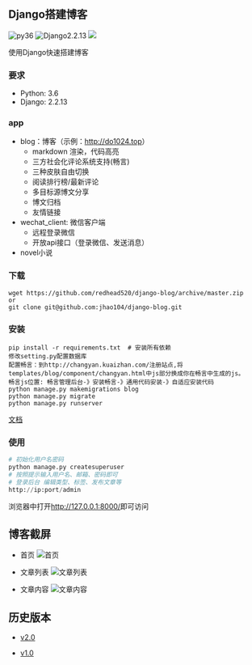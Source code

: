 ## Django搭建博客
![py36](https://img.shields.io/badge/Python-3.6-red.svg) 
![Django2.2.13](https://img.shields.io/badge/Django-2.2.13-green.svg)
[![](https://img.shields.io/badge/Powered%20by-@黄少-blue.svg)](http://www.spiderpy.cn/blog/)

使用Django快速搭建博客
### 要求
* Python: 3.6
* Django: 2.2.13

### app
 - blog：博客（示例：<http://do1024.top>）
    * markdown 渲染，代码高亮
    * 三方社会化评论系统支持(畅言)
    * 三种皮肤自由切换
    * 阅读排行榜/最新评论
    * 多目标源博文分享
    * 博文归档
    * 友情链接
 - wechat_client: 微信客户端
   - 远程登录微信
   - 开放api接口（登录微信、发送消息）
 - novel小说

### 下载
```
wget https://github.com/redhead520/django-blog/archive/master.zip
or
git clone git@github.com:jhao104/django-blog.git
```

### 安装
```
pip install -r requirements.txt  # 安装所有依赖
修改setting.py配置数据库
配置畅言：到http://changyan.kuaizhan.com/注册站点,将templates/blog/component/changyan.html中js部分换成你在畅言中生成的js。
畅言js位置: 畅言管理后台-》安装畅言-》通用代码安装-》自适应安装代码
python manage.py makemigrations blog
python manage.py migrate
python manage.py runserver
```
[文档](docs/install.md)

### 使用

```python
# 初始化用户名密码
python manage.py createsuperuser
# 按照提示输入用户名、邮箱、密码即可
# 登录后台 编辑类型、标签、发布文章等
http://ip:port/admin

```

浏览器中打开<http://127.0.0.1:8000/>即可访问

## 博客截屏

* 首页
![首页](docs/image/image1.png)

* 文章列表
![文章列表](docs/image/image2.png)

* 文章内容
![文章内容](docs/image/image3.png)

## 历史版本

* [v2.0](https://github.com/redhead520/django-blog/tree/v2.0)

* [v1.0](https://github.com/redhead520/django-blog/tree/v1.0)
